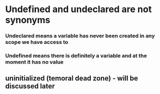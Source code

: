 # Undefined and undeclared are not synonyms

### Undeclared means a variable has never been created in any scope we have access to

### Undefined means there is definitely a variable and at the moment it has no value

## uninitialized (temoral dead zone) - will be discussed later